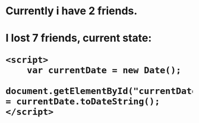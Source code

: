 <h1>
    Currently i have 2 friends.
   <h1>
    <p>I lost 7 friends, current state: <span id="currentDate"></span></p>

     
 	<script>
		var currentDate = new Date();
		document.getElementById("currentDate").innerHTML = currentDate.toDateString();
	</script>
